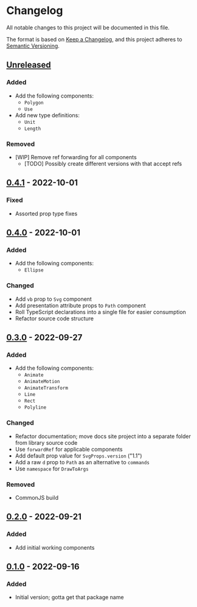 # Changelog

All notable changes to this project will be documented in this file.

The format is based on [Keep a Changelog][keep-a-changelog], and this project adheres to [Semantic Versioning][semver].


## [Unreleased]
### Added
- Add the following components:
    - `Polygon`
    - `Use`
- Add new type definitions:
    - `Unit`
    - `Length`
### Removed
- [WIP] Remove ref forwarding for all components
    - [TODO] Possibly create different versions with that accept refs


## [0.4.1] - 2022-10-01
### Fixed
- Assorted prop type fixes


## [0.4.0] - 2022-10-01
### Added
- Add the following components:
    - `Ellipse`
### Changed
- Add `vb` prop to `Svg` component
- Add presentation attribute props to `Path` component
- Roll TypeScript declarations into a single file for easier consumption
- Refactor source code structure


## [0.3.0] - 2022-09-27
### Added
- Add the following components:
    - `Animate`
    - `AnimateMotion`
    - `AnimateTransform`
    - `Line`
    - `Rect`
    - `Polyline`
### Changed
- Refactor documentation; move docs site project into a separate folder from library source code
- Use `forwardRef` for applicable components
- Add default prop value for `SvgProps.version` ("1.1")
- Add a raw `d` prop to `Path` as an alternative to `commands`
- Use `namespace` for `DrawToArgs`
### Removed
- CommonJS build


## [0.2.0] - 2022-09-21
### Added
- Add initial working components


## [0.1.0] - 2022-09-16
### Added
- Initial version; gotta get that package name


[keep-a-changelog]: https://keepachangelog.com/en/1.0.0/
[semver]: https://semver.org/spec/v2.0.0.html

[Unreleased]: https://github.com/tcd/svg4react/compare/v0.4.1...HEAD
[0.4.1]: https://github.com/tcd/svg4react/compare/v0.4.0...v0.4.1
[0.4.0]: https://github.com/tcd/svg4react/compare/v0.3.0...v0.4.0
[0.3.0]: https://github.com/tcd/svg4react/compare/v0.2.0...v0.3.0
[0.2.0]: https://github.com/tcd/svg4react/compare/v0.1.0...v0.2.0
[0.1.0]: https://github.com/tcd/svg4react/releases/tag/v0.1.0

